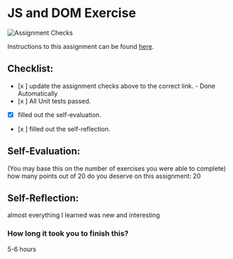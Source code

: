 JS and DOM Exercise
===================================
![Assignment Checks](https://github.com/IT3049C/JS-and-DOM-Exercises/workflows/Assignment%20Checks/badge.svg)

Instructions to this assignment can be found [here](https://it3049c.github.io/Material/Assignments/2.JavaScript_Exercises/).

## Checklist:
- [x ] update the assignment checks above to the correct link. - Done Automatically
- [x ] All Unit tests passed.
- [x] filled out the self-evaluation.
- [x ] filled out the self-reflection.

## Self-Evaluation: 
(You may base this on the number of exercises you were able to complete)
how many points out of 20 do you deserve on this assignment:
20

## Self-Reflection:
<!-- What did you learn that you found interesting -->
almost everything I learned was new and interesting 
### How long it took you to finish this?
5-6 hours 
